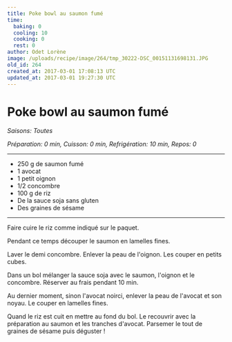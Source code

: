 ```yaml
---
title: Poke bowl au saumon fumé
time:
  baking: 0
  cooling: 10
  cooking: 0
  rest: 0
author: Odet Lorène
image: /uploads/recipe/image/264/tmp_30222-DSC_00151131698131.JPG
old_id: 264
created_at: 2017-03-01 17:08:13 UTC
updated_at: 2017-03-01 19:27:30 UTC
---
```


# Poke bowl au saumon fumé

_Saisons: Toutes_

_Préparation: 0 min, Cuisson: 0 min, Refrigération: 10 min, Repos: 0_

---

- 250 g de saumon fumé
- 1 avocat
- 1 petit oignon
- 1/2 concombre
- 100 g de riz
- De la sauce soja sans gluten
- Des graines de sésame

---

Faire cuire le riz comme indiqué sur le paquet.

Pendant ce temps découper le saumon en lamelles fines.

Laver le demi concombre. Enlever la peau de l'oignon. Les couper en petits cubes.

Dans un bol mélanger la sauce soja avec le saumon, l'oignon et le concombre. Réserver au frais pendant 10 min.

Au dernier moment, sinon l'avocat noirci, enlever la peau de l'avocat et son noyau. Le couper en lamelles fines.

Quand le riz est cuit en mettre au fond du bol. Le recouvrir avec la préparation au saumon et les tranches d'avocat. Parsemer le tout de graines de sésame puis déguster !

